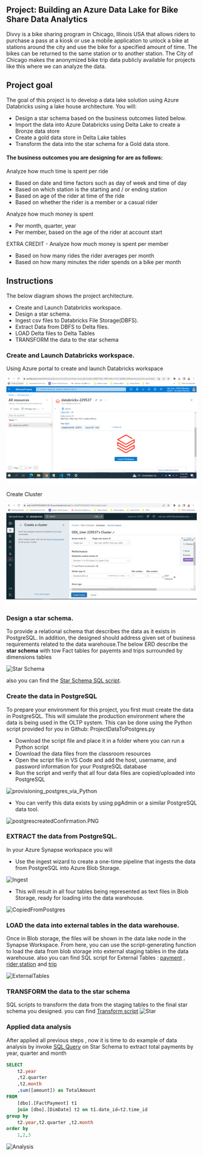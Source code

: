 ## Project: Building an Azure Data Lake for Bike Share Data Analytics
Divvy is a bike sharing program in Chicago, Illinois USA that allows riders to purchase a pass at a kiosk or use a mobile application to unlock a bike at stations around the city and use the bike for a specified amount of time. The bikes can be returned to the same station or to another station. The City of Chicago makes the anonymized bike trip data publicly available for projects like this where we can analyze the data.


## Project goal
The goal of this project is to develop a data lake solution using Azure Databricks using a lake house architecture. You will:

- Design a star schema based on the business outcomes listed below.
- Import the data into Azure Databricks using Delta Lake to create a Bronze data store
- Create a gold data store in Delta Lake tables
- Transform the data into the star schema for a Gold data store.

#### The business outcomes you are designing for are as follows:

Analyze how much time is spent per ride
- Based on date and time factors such as day of week and time of day
- Based on which station is the starting and / or ending station
- Based on age of the rider at time of the ride
- Based on whether the rider is a member or a casual rider

Analyze how much money is spent
- Per month, quarter, year
- Per member, based on the age of the rider at account start

EXTRA CREDIT - Analyze how much money is spent per member
- Based on how many rides the rider averages per month
- Based on how many minutes the rider spends on a bike per month




## Instructions
The below diagram shows the project architecture.  
- Create and Launch Databricks workspace.
- Design a star schema. 
- Ingest csv files to Databricks File Storage(DBFS).
- Extract Data from DBFS to Delta files.
- LOAD Delta files to Delta Tables
- TRANSFORM the data to the star schema


### Create and Launch Databricks workspace.
Using Azure portal to create and launch Databricks workspace 

![Databricks_LaunchWorkspace](Screenshots/Databricks_LaunchWorkspace.PNG "Databricks_LaunchWorkspace")

Create Cluster 

![Databricks_CreateComputeCluster](Screenshots/Databricks_CreateComputeCluster.PNG "Databricks_CreateComputeCluster")

### Design a star schema.
To provide a relational schema that describes the data as it exists in PostgreSQL. In addition, the designed should address given set of business requirements related to the data warehouse.The below ERD describe the **star schema** with tow Fact tables for payemts and trips surrounded by dimensions tables

![Star Schema](BikeShareERD.png "Star Schema")

also you can find the 
[Star Schema SQL script](../../raw/main/SQLScript/Star_schema.sql).


### Create the data in PostgreSQL
To prepare your environment for this project, you first must create the data in PostgreSQL. This will simulate the production environment where the data is being used in the OLTP system. This can be done using the Python script provided for you in Github: ProjectDataToPostgres.py

- Download the script file and place it in a folder where you can run a Python script
- Download the data files from the classroom resources
- Open the script file in VS Code and add the host, username, and password information for your PostgreSQL database
- Run the script and verify that all four data files are copied/uploaded into PostgreSQL

![provisioning_postgres_via_Python](screenshoots/provisioning_postgres_via_Python.PNG "provisioning_postgres_via_Python")
- You can verify this data exists by using pgAdmin or a similar PostgreSQL data tool.

![postgrescreatedConfirmation.PNG](screenshoots/postgrescreatedConfirmation.PNG "postgrescreatedConfirmation")

### EXTRACT the data from PostgreSQL.
In your Azure Synapse workspace you will 
- Use the ingest wizard to create a one-time pipeline that ingests the data from PostgreSQL into Azure Blob Storage.

![ Ingest](screenshoots/Ingest.PNG "Ingest")
- This will result in all four tables being represented as text files in Blob Storage, ready for loading into the data warehouse.

![ CopiedFromPostgres](screenshoots/CopiedFromPostgres.PNG "CopiedFromPostgres")


### LOAD the data into external tables in the data warehouse.
Once in Blob storage, the files will be shown in the data lake node in the Synapse Workspace. From here, you can use the script-generating function to load the data from blob storage into external staging tables in the data warehouse.
also you can find SQL script for External Tables : [payment](../../raw/main/SQLScript/stage_payment.sql) , [rider](../../raw/main/SQLScript/stage_rider.sql),[station](../../raw/main/SQLScript/stage_station.sql) and  [trip](../../raw/main/SQLScript/stage_trip.sql)

![ ExternalTables](screenshoots/ExternalTables.PNG "ExternalTables")

### TRANSFORM the data to the star schema
SQL scripts to transform the data from the staging tables to the final star schema you designed.
you can find [Transform script](../../raw/main/SQLScript/Transform.sql)
![ Star](screenshoots/Star.PNG "Star")

### Applied data analysis
After applied all previous steps , now it is time to do example of data analysis by invoke  [SQL Query](../../raw/main/SQLScript/Analysis.sql) on Star Schema to extract total payments by year, quarter and month
```sql
SELECT 
	t2.year
	,t2.quarter 
	,t2.month
	,sum([amount]) as TotalAmount
FROM 
	[dbo].[FactPayment] t1
 	join [dbo].[DimDate] t2 on t1.date_id=t2.time_id
group by 
	t2.year,t2.quarter ,t2.month
order by 
	1,2,3
```
![ Analysis](screenshoots/Analysis.PNG "Analysis")









